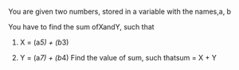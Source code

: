You are given two numbers, stored in a variable with the names,a, b

You have to find the sum ofXandY, such that

1. X = (a*5) + (b*3)

2. Y = (a*7) + (b*4)
Find the value of sum, such thatsum = X + Y
